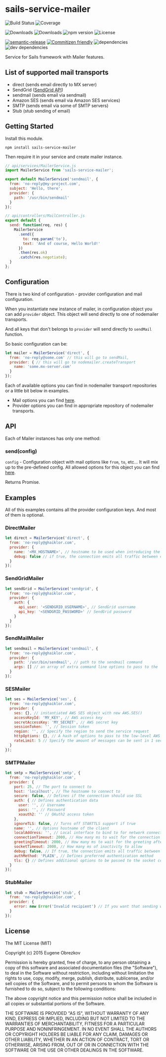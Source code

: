 # sails-service-mailer

![Build Status](https://img.shields.io/travis/ghaiklor/sails-service-mailer.svg)
![Coverage](https://img.shields.io/coveralls/ghaiklor/sails-service-mailer.svg)

![Downloads](https://img.shields.io/npm/dm/sails-service-mailer.svg)
![Downloads](https://img.shields.io/npm/dt/sails-service-mailer.svg)
![npm version](https://img.shields.io/npm/v/sails-service-mailer.svg)
![License](https://img.shields.io/npm/l/sails-service-mailer.svg)

[![semantic-release](https://img.shields.io/badge/%20%20%F0%9F%93%A6%F0%9F%9A%80-semantic--release-e10079.svg)](https://github.com/semantic-release/semantic-release)
[![Commitizen friendly](https://img.shields.io/badge/commitizen-friendly-brightgreen.svg)](http://commitizen.github.io/cz-cli/)
![dependencies](https://img.shields.io/david/ghaiklor/sails-service-mailer.svg)
![dev dependencies](https://img.shields.io/david/dev/ghaiklor/sails-service-mailer.svg)

Service for Sails framework with Mailer features.

## List of supported mail transports

- direct (sends email directly to MX server)
- SendGrid ([SendGrid API](https://sendgrid.com/docs/API_Reference/Web_API/mail.html))
- sendmail (sends email via sendmail)
- Amazon SES (sends email via Amazon SES services)
- SMTP (sends email via some of SMTP servers)
- Stub (stub sending of email)

## Getting Started

Install this module.

```shell
npm install sails-service-mailer
```

Then require it in your service and create mailer instance.

```javascript
// api/services/MailerService.js
import MailerService from 'sails-service-mailer';

export default MailerService('sendmail', {
  from: 'no-reply@my-project.com',
  subject: 'Hello, there',
  provider: {
    path: '/usr/bin/sendmail'
  }
});

// api/controllers/MailController.js
export default {
  send: function(req, res) {
    MailerService
      .send({
        to: req.param('to'),
        text: 'And of course, Hello World!'
      })
      .then(res.ok)
      .catch(res.negotiate);
  }
};
```

## Configuration

There is two kind of configuration - provider configuration and mail configuration.

When you instantiate new instance of mailer, in configuration object you can add `provider` object.
This object will send directly to one of nodemailer transports.

And all keys that don't belongs to `provider` will send directly to `sendMail` function.

So basic configuration can be:

```javascript
let mailer = MailerService('direct', {
  from: 'no-reply@some.com' // this will go to sendMail,
  provider: { // this will go to nodemailer.createTransport
    name: 'some.mx-server.com'
  }
});
```

Each of available options you can find in nodemailer transport repositories or a little bit below in examples.

- Mail options you can find [here](http://www.nodemailer.com/#e-mail-message-fields).
- Provider options you can find in appropriate repository of nodemailer transports.

## API

Each of Mailer instances has only one method:

### send(config)

`config` - Configuration object with mail options like `from`, `to`, etc... It will mix up to the pre-defined config.
All allowed options for this object you can find [here](http://www.nodemailer.com/#e-mail-message-fields).

Returns Promise.

## Examples

All of this examples contains all the provider configuration keys. And most of them is optional.

### DirectMailer

```javascript
let direct = MailerService('direct', {
  from: 'no-reply@ghaiklor.com',
  provider: {
    name: '<MX_HOSTNAME>', // hostname to be used when introducing the client to the MX server
    debug: false // if true, the connection emits all traffic between client and server as `log` events
  }
});
```

### SendGridMailer

```javascript
let sendGrid = MailerService('sendgrid', {
  from: 'no-reply@ghaiklor.com',
  provider: {
    auth: {
      api_user: '<SENDGRID_USERNAME>', // SendGrid username
      api_key: '<SENDGRID_PASSWORD>' // SendGrid password
    }
  }
});
```

### SendMailMailer

```javascript
let sendmail = MailerService('sendmail', {
  from: 'no-reply@ghaiklor.com',
  provider: {
    path: '/usr/bin/sendmail', // path to the sendmail command
    args: [] // an array of extra command line options to pass to the `sendmail` command
  }
});
```

### SESMailer

```javascript
let ses = MailerService('ses', {
  from: 'no-reply@ghaiklor.com',
  provider: {
    ses: {}, // instantiated AWS SES object with new AWS.SES()
    accessKeyId: 'MY_KEY', // AWS access key
    secretAccessKey: 'MY_SECRET', // AWS secret key
    sessionToken: '', // Session token
    region: '', // Specify the region to send the service request
    httpOptions: {}, // A hash of options to pass to the low-level AWS HTTP request
    rateLimit: 5 // Specify the amount of messages can be sent in 1 second
  }
});
```

### SMTPMailer

```javascript
let smtp = MailerService('smtp', {
  from: 'no-reply@ghaiklor.com',
  provider: {
    port: 25, // The port to connect to
    host: 'localhost', // The hostname to connect to
    secure: false, // Defines if the connection should use SSL
    auth: { // Defines authentication data
      user: '', // Username
      pass: '', // Password
      xoauth2: '' // OAuth2 access token
    },
    ignoreTLS: false, // Turns off STARTTLS support if true
    name: '', // Options hostname of the client
    localAddress: '', // Local interface to bind to for network connections
    connectionTimeout: 2000, // How many ms to wait for the connection to establish
    greetingTimeout: 2000, // How many ms to wait for the greeting after connection
    socketTimeout: 2000, // How many ms of inactivity to allow
    debug: false, // If true, the connection emits all traffic between client and server as `log` events
    authMethod: 'PLAIN', // Defines preferred authentication method
    tls: {} // Defines additional options to be passed to the socket constructor
  }
});
```

### StubMailer

```javascript
let stub = MailerService('stub', {
  from: 'no-reply@ghaiklor.com',
  provider: {
    error: new Error('Invalid recipient') // If you want that sending will fail and return error
  }
});
```

## License

The MIT License (MIT)

Copyright (c) 2015 Eugene Obrezkov

Permission is hereby granted, free of charge, to any person obtaining a copy
of this software and associated documentation files (the "Software"), to deal
in the Software without restriction, including without limitation the rights
to use, copy, modify, merge, publish, distribute, sublicense, and/or sell
copies of the Software, and to permit persons to whom the Software is
furnished to do so, subject to the following conditions:

The above copyright notice and this permission notice shall be included in all
copies or substantial portions of the Software.

THE SOFTWARE IS PROVIDED "AS IS", WITHOUT WARRANTY OF ANY KIND, EXPRESS OR
IMPLIED, INCLUDING BUT NOT LIMITED TO THE WARRANTIES OF MERCHANTABILITY,
FITNESS FOR A PARTICULAR PURPOSE AND NONINFRINGEMENT. IN NO EVENT SHALL THE
AUTHORS OR COPYRIGHT HOLDERS BE LIABLE FOR ANY CLAIM, DAMAGES OR OTHER
LIABILITY, WHETHER IN AN ACTION OF CONTRACT, TORT OR OTHERWISE, ARISING FROM,
OUT OF OR IN CONNECTION WITH THE SOFTWARE OR THE USE OR OTHER DEALINGS IN THE
SOFTWARE.
